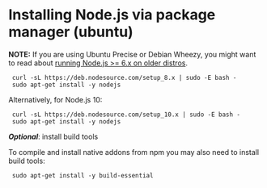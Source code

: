 # Installing Node.js via package manager (ubuntu)

**NOTE:** If you are using Ubuntu Precise or Debian Wheezy, you might want to read about [running Node.js >= 6.x on older distros](https://github.com/nodesource/distributions/blob/master/OLDER_DISTROS.md).

     curl -sL https://deb.nodesource.com/setup_8.x | sudo -E bash -
     sudo apt-get install -y nodejs
     
 
Alternatively, for Node.js 10:
 
     curl -sL https://deb.nodesource.com/setup_10.x | sudo -E bash -
     sudo apt-get install -y nodejs
     
 
**_Optional_**: install build tools
 
 To compile and install native addons from npm you may also need to install build tools:
 
     sudo apt-get install -y build-essential
